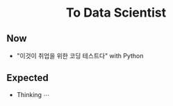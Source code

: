 <p align="center">
  <h1 align="center">To Data Scientist</h1>

  <p align="center">
    
## Now

* "이것이 취업을 위한 코딩 테스트다" with Python

## Expected

* Thinking  $\cdots$
